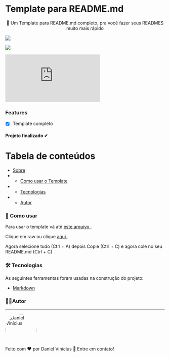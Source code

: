 <h1> Template para README.md </h1>
 <p id="sobre" align="center">
🎢 Um Template para README.md completo, pra você fazer seus READMES muito mais rápido

![](https://img.shields.io/badge/license-MIT-green)

![](https://img.shields.io/badge/languege-Portuguese-yellow)

[![GitHub Repo stars](https://img.shields.io/github/stars/Daniel-Vinicius/Template-para-README.md?style=social)](https://github.com/Daniel-Vinicius/Template-para-README.md/stargazers)

### Features 
- [x] Template completo

<h4  align="left">
Projeto finalizado ✔
</h4>

Tabela de conteúdos 
================= 
<!--ts-->
 * [Sobre](#sobre) 
 * * [Como usar o Template](#template)
 * * [Tecnologias](#tecnologias)
 *  * [Autor](#autor)
 <!--te-->
 
  ### 🎨 Como usar<a id="template"></a>
 Para usar o template vá até <a href="https://github.com/Daniel-Vinicius/Template-para-README.md/blob/master/Template.md"> este arquivo </a>.
 
 Clique em raw ou clique <a href="https://raw.githubusercontent.com/Daniel-Vinicius/Template-para-README.md/master/Template.md"> aqui </a>.
 
 Agora selecione tudo (Ctrl + A) depois Copie (Ctrl + C) e agora cole no seu README.md (Ctrl + C)
 

### 🛠 Tecnologias<a id="tecnologias"></a>
 As seguintes ferramentas foram usadas na construção do projeto:
  - [Markdown](https://www.markdownguide.org/)


### 👨‍💻Autor <a id="autor"> </a>

---
<a href="https://github.com/Daniel-Vinicius" style="text-decoration: none;">
<img style="border-radius: 50%;" src="https://avatars3.githubusercontent.com/u/66279500?s=460&u=2978b74f2bfcfec553cdd62c2cf15a0eca6652a3&v=4" width="100px;"  alt="Daniel Vinícius"/>

<br />
<span> Feito com ❤️ por Daniel Vinícius 👋 Entre em contato! </span> 
</a> 
